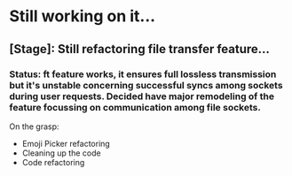 # Still working on it...

## [Stage]: Still refactoring file transfer feature...
### Status: ft feature works, it ensures full lossless transmission but it's unstable concerning successful syncs among sockets during user requests. Decided have major remodeling of the feature focussing on  communication among file sockets.                                                                                

On the grasp:
- Emoji Picker refactoring
- Cleaning up the code
- Code refactoring